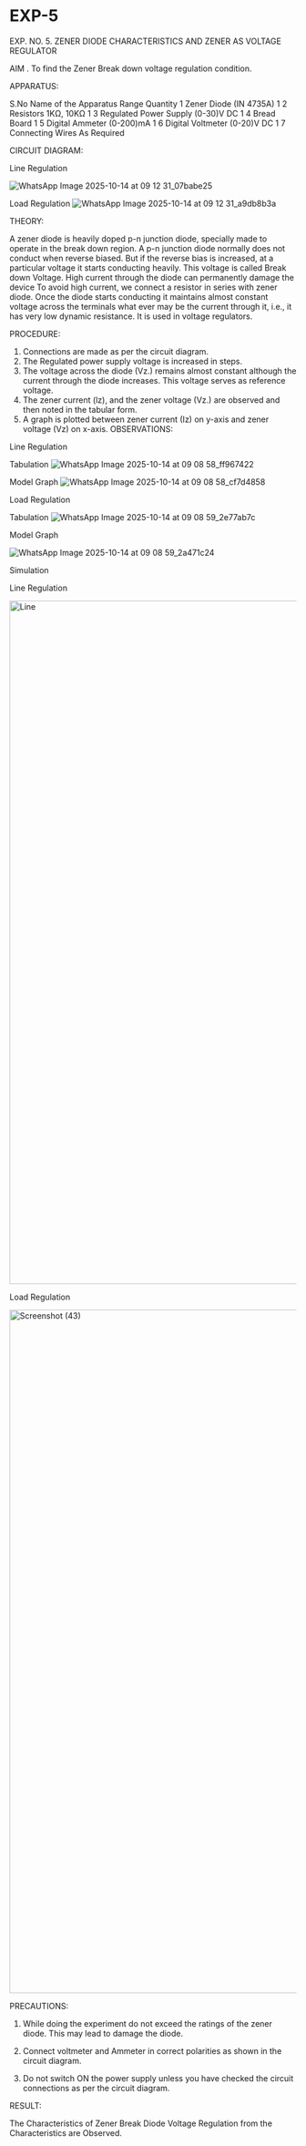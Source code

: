 # EXP-5
EXP. NO. 5. 		ZENER DIODE CHARACTERISTICS AND ZENER AS VOLTAGE REGULATOR

AIM
. To find the Zener Break down voltage regulation condition.

APPARATUS:

S.No	Name of the Apparatus	Range	Quantity
1	Zener Diode (IN 4735A)		1
2	Resistors	1KΩ, 10KΩ	1
3	Regulated Power Supply	(0-30)V DC	1
4	Bread Board		1
5	Digital Ammeter	(0-200)mA	1
6	Digital Voltmeter	(0-20)V DC	1
7	Connecting Wires	As Required	

CIRCUIT DIAGRAM:

Line Regulation

![WhatsApp Image 2025-10-14 at 09 12 31_07babe25](https://github.com/user-attachments/assets/09f00d83-6181-4661-9365-b19124cec3f8)


Load Regulation
![WhatsApp Image 2025-10-14 at 09 12 31_a9db8b3a](https://github.com/user-attachments/assets/43db1ffa-be7e-401a-8222-1afe9c14c024)


THEORY:
	
A zener diode is heavily doped p-n junction diode, specially made to operate in the break down region. A p-n junction diode normally does not conduct when reverse biased. But if the reverse bias is increased, at a particular voltage it starts conducting heavily. This voltage is called Break down Voltage. High current through the diode can permanently damage the device To avoid high current, we connect a resistor in series with zener diode. Once the diode starts conducting it maintains almost constant voltage across the terminals what ever may be the current through it, i.e., it has very low dynamic resistance. It is used in voltage regulators.

PROCEDURE:

1. Connections are made as per the circuit diagram.
2. The Regulated power supply voltage is increased in steps.
3. The voltage across the diode (Vz.) remains almost constant although the current through the diode increases. This voltage serves as reference voltage.
4. The zener current (lz), and the zener voltage (Vz.) are observed and then noted in the tabular form.
4. A graph is plotted between zener current (Iz) on y-axis and zener voltage (Vz) on x-axis.
OBSERVATIONS:

Line Regulation

Tabulation
![WhatsApp Image 2025-10-14 at 09 08 58_ff967422](https://github.com/user-attachments/assets/c6cbf53c-9d08-4de6-9bfb-2d03305a02ec)




Model Graph
![WhatsApp Image 2025-10-14 at 09 08 58_cf7d4858](https://github.com/user-attachments/assets/75142ee8-3e9a-4283-81e2-17d55fb88046)



Load Regulation

Tabulation
![WhatsApp Image 2025-10-14 at 09 08 59_2e77ab7c](https://github.com/user-attachments/assets/2fff0ee7-9ae6-43f8-a371-9aaf44a4e529)




Model Graph

![WhatsApp Image 2025-10-14 at 09 08 59_2a471c24](https://github.com/user-attachments/assets/15c1ed7a-462c-4c4e-8219-f2ebf3a66266)


Simulation

Line Regulation

<img width="1920" height="1200" alt="Line" src="https://github.com/user-attachments/assets/88b72970-1f9a-4d1f-a548-04b9e19057b9" />

Load Regulation

<img width="1920" height="1200" alt="Screenshot (43)" src="https://github.com/user-attachments/assets/b9897957-851b-4714-bbd1-d624a6fe7189" />

PRECAUTIONS:

1. While doing the experiment do not exceed the ratings of the zener diode. This may lead to damage the diode.
2. Connect voltmeter and Ammeter in correct polarities as shown in the circuit diagram.

3. Do not switch ON the power supply unless you have checked the circuit connections as per the circuit diagram.

RESULT:

The Characteristics of Zener Break Diode Voltage Regulation from the Characteristics are Observed.
